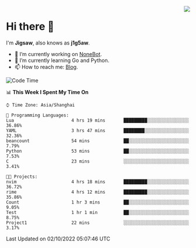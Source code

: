 <a href="#">
  <img align="right" src="https://github-readme-stats.vercel.app/api?username=j1g5awi&count_private=true&show_icons=true&title_color=80070B&text_color=B3B3B3&bg_color=212121&icon_color=80070B" />
</a>

# Hi there 👋

I'm **Jigsaw**, also knows as **j1g5aw**.

- 🔭 I’m currently working on [NoneBot](https://github.com/nonebot).
- 🌱 I’m currently learning Go and Python.
- 📫 How to reach me: [Blog](https://blog.maddestroyer.xyz/).

<!--START_SECTION:waka-->
![Code Time](http://img.shields.io/badge/Code%20Time-891%20hrs%2015%20mins-blue)

📊 **This Week I Spent My Time On** 

```text
⌚︎ Time Zone: Asia/Shanghai

💬 Programming Languages: 
Lua                      4 hrs 19 mins       █████████░░░░░░░░░░░░░░░░   36.86% 
YAML                     3 hrs 47 mins       ████████░░░░░░░░░░░░░░░░░   32.36% 
beancount                54 mins             ██░░░░░░░░░░░░░░░░░░░░░░░   7.79% 
Python                   53 mins             ██░░░░░░░░░░░░░░░░░░░░░░░   7.53% 
C                        23 mins             ░░░░░░░░░░░░░░░░░░░░░░░░░   3.41%

🐱‍💻 Projects: 
nvim                     4 hrs 18 mins       █████████░░░░░░░░░░░░░░░░   36.72% 
rime                     4 hrs 12 mins       █████████░░░░░░░░░░░░░░░░   35.86% 
Count                    1 hr 3 mins         ██░░░░░░░░░░░░░░░░░░░░░░░   9.05% 
Test                     1 hr 1 min          ██░░░░░░░░░░░░░░░░░░░░░░░   8.75% 
Project1                 22 mins             ░░░░░░░░░░░░░░░░░░░░░░░░░   3.17%

```


 Last Updated on 02/10/2022 05:07:46 UTC
<!--END_SECTION:waka-->
